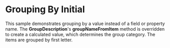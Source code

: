 Grouping By Initial
===================

This sample demonstrates grouping by a value instead of a field or property name. The **GroupDescription**'s **groupNameFromItem** method is overridden to create a calculated value, which determines the group category. The items are grouped by first letter.